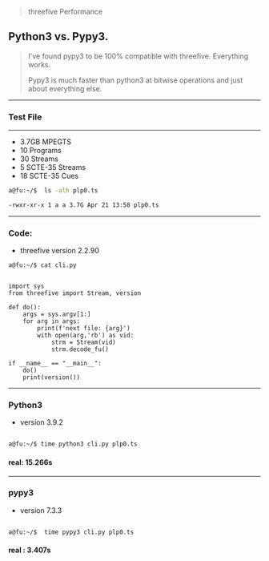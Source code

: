> threefive Performance
## Python3 vs. Pypy3.
>I've found pypy3 to be 100% compatible with threefive. Everything works.
>
>Pypy3 is much faster than python3 at bitwise operations and just about everything else.

___
### Test File
___
  * 3.7GB MPEGTS
  * 10 Programs
  * 30 Streams
  * 5 SCTE-35 Streams
  * 18 SCTE-35 Cues

```sh
a@fu:~/$  ls -alh plp0.ts 

-rwxr-xr-x 1 a a 3.7G Apr 21 13:58 plp0.ts
```
___
### Code:
* threefive version 2.2.90
```python3
a@fu:~/$ cat cli.py


import sys
from threefive import Stream, version

def do():
    args = sys.argv[1:]
    for arg in args:
        print(f'next file: {arg}')
        with open(arg,'rb') as vid:
            strm = Stream(vid)
            strm.decode_fu()

if __name__ == "__main__":
    do()
    print(version())

```
___
### Python3 
* version 3.9.2
```sh

a@fu:~/$ time python3 cli.py plp0.ts
```

#### real:   15.266s



___
### pypy3 
* version 7.3.3 

```sh

a@fu:~/$  time pypy3 cli.py plp0.ts

```
#### real	:   3.407s



